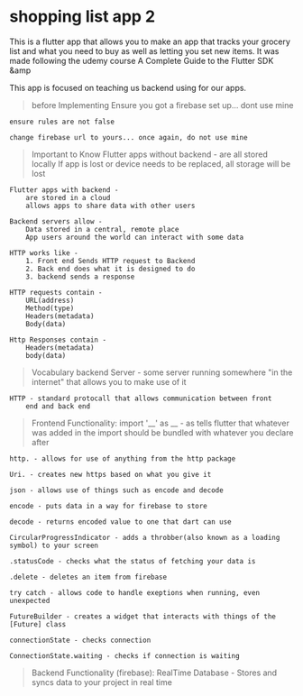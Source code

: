 # shopping list app 2

This is a flutter app that allows you to make an app that 
tracks your grocery list and what you need to buy as well 
as letting you set new items. It was made following the 
udemy course A Complete Guide to the Flutter SDK &amp

This app is focused on teaching us backend using for our apps.

> before Implementing 
    Ensure you got a firebase set up... dont use mine

    ensure rules are not false

    change firebase url to yours... once again, do not use mine

> Important to Know
    Flutter apps without backend -
        are all stored locally
        If app is lost or device needs to be replaced, all storage 
        will be lost

    Flutter apps with backend - 
        are stored in a cloud
        allows apps to share data with other users

    Backend servers allow -
        Data stored in a central, remote place
        App users around the world can interact with some data

    HTTP works like -
        1. Front end Sends HTTP request to Backend
        2. Back end does what it is designed to do
        3. backend sends a response

    HTTP requests contain -
        URL(address)
        Method(type)
        Headers(metadata)
        Body(data)

    Http Responses contain -
        Headers(metadata)
        body(data)

> Vocabulary
    backend Server - some server running somewhere "in the internet"
        that allows you to make use of it
    
    HTTP - standard protocall that allows communication between front 
        end and back end

> Frontend Functionality:
    import '__' as __ - as tells flutter that whatever was added in the import 
        should be bundled with whatever you declare after

    http. - allows for use of anything from the http package

    Uri. - creates new https based on what you give it

    json - allows use of things such as encode and decode

    encode - puts data in a way for firebase to store

    decode - returns encoded value to one that dart can use

    CircularProgressIndicator - adds a throbber(also known as a loading symbol) to your screen

    .statusCode - checks what the status of fetching your data is

    .delete - deletes an item from firebase

    try catch - allows code to handle exeptions when running, even unexpected

    FutureBuilder - creates a widget that interacts with things of the [Future] class

    connectionState - checks connection

    ConnectionState.waiting - checks if connection is waiting

> Backend Functionality (firebase):
    RealTime Database - Stores and syncs data to your project in real time

